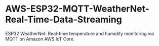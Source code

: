 # AWS-ESP32-MQTT-WeatherNet-Real-Time-Data-Streaming
ESP32 WeatherNet: Real-time temperature and humidity monitoring via MQTT on Amazon AWS IoT Core.
